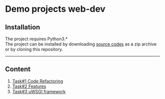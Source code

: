# Demo projects web-dev
## Installation
The project requires Python3.*<br>
The project can be installed by downloading [source codes](https://github.com/aozerets/web-dev/releases/) 
as a zip archive or by cloning this repository.
***
## Content
1. [Task#1 Code Refactoring](src/refactoring/refactoring.md)
2. [Task#2 Features](src/statistics/statistics.md)
3. [Task#3 uWSGI framework](src/uwsgi/uwsgi.md)
